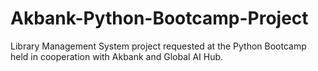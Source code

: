 # Akbank-Python-Bootcamp-Project
Library Management System project requested at the
Python Bootcamp held in cooperation with Akbank and Global AI Hub.